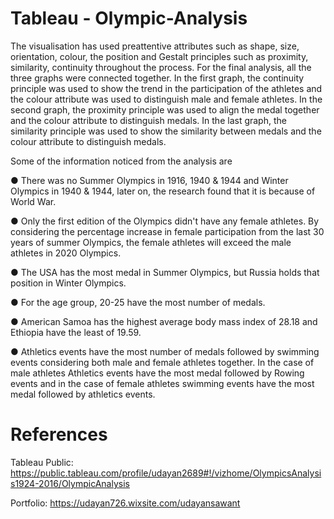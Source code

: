 # Tableau - Olympic-Analysis

The visualisation has used preattentive attributes such as shape, size, orientation, colour, the position and Gestalt
principles such as proximity, similarity, continuity throughout the process. For the final analysis, all the three
graphs were connected together. In the first graph, the continuity principle was used to show the trend in the
participation of the athletes and the colour attribute was used to distinguish male and female athletes. In the
second graph, the proximity principle was used to align the medal together and the colour attribute to distinguish
medals. In the last graph, the similarity principle was used to show the similarity between medals and the colour
attribute to distinguish medals.

Some of the information noticed from the analysis are

  ● There was no Summer Olympics in 1916, 1940 & 1944 and Winter Olympics in 1940 & 1944, later on, the research found that it is because of World War.
  
  ● Only the first edition of the Olympics didn't have any female athletes. By considering the percentage increase in female participation from the last 30 years of summer Olympics, the female athletes will exceed the male athletes in 2020 Olympics.
  
  ● The USA has the most medal in Summer Olympics, but Russia holds that position in Winter Olympics.
  
  ● For the age group, 20-25 have the most number of medals.
  
  ● American Samoa has the highest average body mass index of 28.18 and Ethiopia have the least of 19.59.
  
  ● Athletics events have the most number of medals followed by swimming events considering both male and female athletes together. In the case of male athletes Athletics events have the most medal followed by Rowing events and in the case of female athletes swimming events have the most medal followed by athletics events.
  
  
 # References
 
 Tableau Public: https://public.tableau.com/profile/udayan2689#!/vizhome/OlympicsAnalysis1924-2016/OlympicAnalysis
 
 Portfolio: https://udayan726.wixsite.com/udayansawant
 
 
